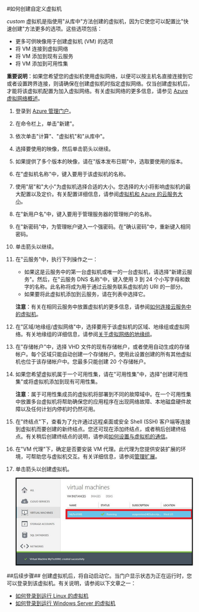 <properties authors="kathydav" editor="tysonn" manager="jeffreyg" />
<tags ms.service=""
    ms.date=""
    wacn.date=""
    />

#如何创建自定义虚拟机

 *custom* 虚拟机是指使用"从库中"方法创建的虚拟机，因为它使您可以配置比"快速创建"方法更多的选项。这些选项包括：

- 更多可供映像用于创建虚拟机 (VM) 的选项
- 将 VM 连接到虚拟网络 
- 将 VM 添加到现有云服务 
- 将 VM 添加到可用性集

**重要说明**：如果您希望您的虚拟机使用虚拟网络，以便可以按主机名直接连接到它或者设置跨界连接，则请确保在创建虚拟机时指定虚拟网络。仅当创建虚拟机后，才能将该虚拟机配置为加入虚拟网络。有关虚拟网络的更多信息，请参见 [Azure 虚拟网络概述](http://msdn.microsoft.com/library/azure/jj156007.aspx)。

1. 登录到 [Azure 管理门户](http://manage.windowsazure.cn)。

2. 在命令栏上，单击"新建"。

3. 依次单击"计算"、"虚拟机"和"从库中"。

4. 选择要使用的映像，然后单击箭头以继续。

5. 如果提供了多个版本的映像，请在"版本发布日期"中，选取要使用的版本。 

6. 在"虚拟机名称"中，键入要用于该虚拟机的名称。

7. 使用"层"和"大小"为虚拟机选择合适的大小。您选择的大小将影响虚拟机的最大配置以及定价。有关配置详细信息，请参阅[虚拟机和 Azure 的云服务大小](http://msdn.microsoft.com/library/azure/dn197896.aspx)。

8. 在"新用户名"中，键入要用于管理服务器的管理帐户的名称。 

9. 在"新密码"中，为管理帐户键入一个强密码。在"确认密码"中，重新键入相同密码。

10. 单击箭头以继续。

11. 在"云服务"中，执行下列操作之一：
	
	- 如果这是云服务中的第一台虚拟机或唯一的一台虚拟机，请选择"新建云服务"。然后，在"云服务 DNS 名称"中，键入使用 3 到 24 个小写字母和数字的名称。此名称将成为用于通过云服务联系虚拟机的 URI 的一部分。
	- 如果要将此虚拟机添加到云服务，请在列表中选择它。

	**注意**：有关在相同云服务中放置虚拟机的更多信息，请参阅[如何连接云服务中的虚拟机](/manage/windows/how-to-guides/connect-to-a-cloud-service/)。

12. 在"区域/地缘组/虚拟网络"中，选择要用于该虚拟机的区域、地缘组或虚拟网络。有关地缘组的详细信息，请参阅[关于虚拟网络的地缘组](http://msdn.microsoft.com/zh-cn/library/azure/jj156085.aspx)。

13. 在"存储帐户"中，选择 VHD 文件的现有存储帐户，或者使用自动生成的存储帐户。每个区域只能自动创建一个存储帐户。使用此设置创建的所有其他虚拟机也位于该存储帐户中。您最多只能创建 20 个存储帐户。

14. 如果您希望虚拟机属于一个可用性集，请在"可用性集"中，选择"创建可用性集"或将虚拟机添加到现有可用性集。 

	**注意**：属于可用性集成员的虚拟机将部署到不同的故障域中。在一个可用性集中放置多台虚拟机将帮助确保您的应用程序在出现网络故障、本地磁盘硬件故障以及任何计划内停机时仍然可用。

15.  在"终结点"下，查看为了允许通过远程桌面或安全 Shell (SSH) 客户端等连接到虚拟机而要创建的新终结点。您还可现在添加终结点，或者稍后创建终结点。有关稍后创建终结点的说明，请参阅[如何设置与虚拟机的通信](/zh-cn/documentation/articles/virtual-machines-set-up-endpoints/)。 

16.  在"VM 代理"下，确定是否要安装 VM 代理。此代理为您提供安装扩展的环境，可帮助您与虚拟机交互。有关详细信息，请参阅[管理扩展](http://msdn.microsoft.com/zh-cn/library/dn606311.aspx)。

17. 单击箭头以创建虚拟机。


	![成功创建自定义虚拟机](./media/howto-custom-create-vm/VMSuccessWindows.png)

##后续步骤##
创建虚拟机后，将自动启动它。当门户显示状态为正在运行时，您可以登录到该虚拟机。有关说明，请参阅以下文章之一：

- [如何登录到运行 Linux 的虚拟机](../virtual-machines-linux-how-to-log-on)
- [如何登录到运行 Windows Server 的虚拟机](../virtual-machines-log-on-windows-server)


<!--HONumber=41-->
